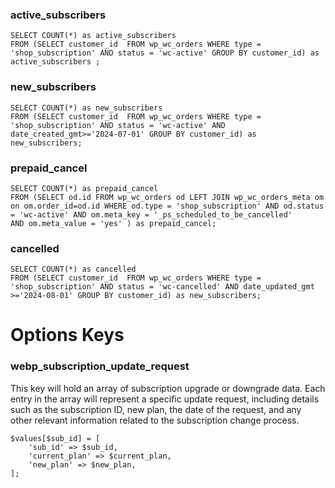 ### active_subscribers
```
SELECT COUNT(*) as active_subscribers 
FROM (SELECT customer_id  FROM wp_wc_orders WHERE type = 'shop_subscription' AND status = 'wc-active' GROUP BY customer_id) as active_subscribers ;
```

### new_subscribers
```
SELECT COUNT(*) as new_subscribers
FROM (SELECT customer_id  FROM wp_wc_orders WHERE type = 'shop_subscription' AND status = 'wc-active' AND date_created_gmt>='2024-07-01' GROUP BY customer_id) as new_subscribers;
```


### prepaid_cancel
```
SELECT COUNT(*) as prepaid_cancel
FROM (SELECT od.id FROM wp_wc_orders od LEFT JOIN wp_wc_orders_meta om on om.order_id=od.id WHERE od.type = 'shop_subscription' AND od.status = 'wc-active' AND om.meta_key = '_ps_scheduled_to_be_cancelled'
AND om.meta_value = 'yes' ) as prepaid_cancel;
```


### cancelled
```
SELECT COUNT(*) as cancelled
FROM (SELECT customer_id  FROM wp_wc_orders WHERE type = 'shop_subscription' AND status = 'wc-cancelled' AND date_updated_gmt >='2024-08-01' GROUP BY customer_id) as new_subscribers;
```


# Options Keys

### webp_subscription_update_request
This key will hold an array of subscription upgrade or downgrade data. Each entry in the array will represent a specific update request, including details such as the subscription ID, new plan, the date of the request, and any other relevant information related to the subscription change process.

```
$values[$sub_id] = [
    'sub_id' => $sub_id,
    'current_plan' => $current_plan,
    'new_plan' => $new_plan,
];
```
